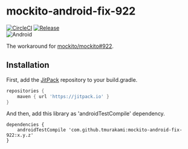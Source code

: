 # mockito-android-fix-922

[![CircleCI](https://circleci.com/gh/tmurakami/mockito-android-fix-922.svg?style=shield)](https://circleci.com/gh/tmurakami/mockito-android-fix-922)
[![Release](https://jitpack.io/v/tmurakami/mockito-android-fix-922.svg)](https://jitpack.io/#tmurakami/mockito-android-fix-922)  
![Android](https://img.shields.io/badge/Android-2.2%2B-blue.svg)

The workaround for [mockito/mockito#922](https://github.com/mockito/mockito/issues/922).

## Installation

First, add the [JitPack](https://jitpack.io/) repository to your build.gradle.
```groovy
repositories {
    maven { url 'https://jitpack.io' }
}
```

And then, add this library as 'androidTestCompile' dependency.
```
dependencies {
    androidTestCompile 'com.github.tmurakami:mockito-android-fix-922:x.y.z'
}
```
